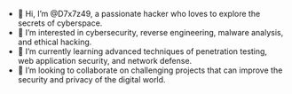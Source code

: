 - 👋 Hi, I’m @D7x7z49, a passionate hacker who loves to explore the secrets of cyberspace.
- 👀 I’m interested in cybersecurity, reverse engineering, malware analysis, and ethical hacking.
- 🌱 I’m currently learning advanced techniques of penetration testing, web application security, and network defense.
- 💞️ I’m looking to collaborate on challenging projects that can improve the security and privacy of the digital world.
